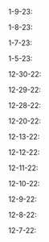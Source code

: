 <!-- COMPLETED TODOS
(F) Feature (B) Bugfix (M) Meta (V) Visual -->

1-9-23:
<!-- V* tickerboard visual updates -->
<!-- V* tickerboard responsiveness -->

1-8-23:
<!-- B* overflow ticker content into an ellipsis & hover popup -->
<!-- F* sticky ticker's key to the top of the tickerboard -->
<!-- B* when swapping data, ticker tries to keep previous dataset in memory -->
<!-- V* visual changes to nodes -->
<!-- F* delete node by id -->
<!-- B* fix datanode path -->
<!-- F* improve link path calculation & marker -->
<!-- F* delete node from tickerboard -->
<!-- F* delete node from modal -->
<!-- B* fix bidirectional arrow angle -->
<!-- F* tickerboard pause function -->
<!-- F* close tickerboard from panel -->
<!-- B* curved datanode movement doesn't scale w/ zoom & lags program -->
<!-- B* connect arrows to triangles -->
<!-- F* reload node locations -->

1-7-23:
<!-- B* remove d3 helper fields from objectdisplay -->
<!-- F* tickerboard layout/basic css -->
<!-- M* todos cleanup -->
<!-- F* tickerboard css cleanup (no longer using objectdisplay) -->

1-5-23:
<!-- F* add field selection to objectdisplay component -->
<!-- F* tickerboard refactor -->

12-30-22:
<!-- F* simplify force calculation -->
<!-- B* use proper force constant on first load -->
<!-- F* tickerboard basic implementation -->
<!-- B* remove svg files -->

12-29-22:
<!-- B* fix runtime error(repair object structure) -->
<!-- F* refactor save/reset buttons(save data) -->

12-28-22:
<!-- B* connect to data array, rather than Object map -->
<!-- F* persist node locations to dataset -->

12-20-22:
<!-- F* migrate to sveltekit 1.0 and update other dependencies(run an npm install !) -->

12-13-22:
<!-- F* canvas vs svg ?? answer: svg(canvas looks bad) -->
<!-- F* new color scale -->
<!-- B* redirect account page on logout -->

12-12-22:
<!-- B* control panel smaller on laptop, collapse to corner -->
<!-- F* simplify gridline calculations -->
<!-- F* move login notifications to toast -->
<!-- F* lightmode/darkmode -->
<!-- B* metadatapanel doesnt display after closing modal -->
<!-- F* dynamically set grid increment -->
<!-- B* grid visual bugfix(link to top left corner of screen) -->

12-11-22:
<!-- B* hotfix supabase env loading -->
<!-- F* move login to navbar? -->

12-10-22:
<!-- F* organize components by folder (src/lib) -->
<!-- F* skeleton supabase functions -->
<!-- B* fix console errors -->
<!-- F* build sign in page -->
<!-- F* build manage account page -->
<!-- F* build out /auth route -->
<!-- F* supabase auth -->
<!-- F* build navbar -->
<!-- TODO: *login with google or something* - maybe just email address - we can email results if someone checks a box or something
or maybe put the results in their google drive and send a link to that in an email. the results would always overwrite previous
unless the user specified not to. not huge on google, but I don't really want to store users in db. so I think what we need to 
do is make sure an address actually belongs to someone - that could mean "login with google" or maybe better, just click
the link to verify an email - this could put a token in the browser proving that they own the email address, and that's all
we really need to know? something to think about. -->

12-9-22:
<!-- F* pause node's data in modal -->
<!-- //TODO: control panel / modals
    On modals there is a pause button that acts as a "soft-stop" it just stops the modal from having updated data,
    but the simulation keeps running. However, on the control panel, the pause button represents are "hard-stop", which
    actually stops the simulation completely (read about SIGSTOP/SIGCONT signals on Linux/Mac which completely pauses a process). -->
<!-- F* bendy arrows, repel links? -->
<!-- B* data nodes dont follow curvy path -->
<!-- B* hard to grab nodes w/ grid enabled -->
<!-- F* bidirectional node detection -->
<!-- TODO: detect when two nodes are connected bidirectionally (furthermore, in general, there could be 3 or more links between the same two nodes),
    we should find a way to draw the arrows in a bendy manner so they can be distinguished visually. Will improve the description
    on this one soon.  -->

12-8-22:
<!-- F* componentize svgs -->
<!-- F* grid lines on svg -->
<!-- F* organize control panel, network graph, related into separate components -->
<!-- B* iterable object display in modal -->
<!-- F* collapsible control panel -->
<!-- F* close modal on laptop screens -->
<!-- F* datanodes move faster w/ higher rate parameter -->

12-7-22:
<!-- F* save frontend locations -->
<!-- F* animate multiple objects along a link, given rate parameter -->
<!-- F* snap to grid -->